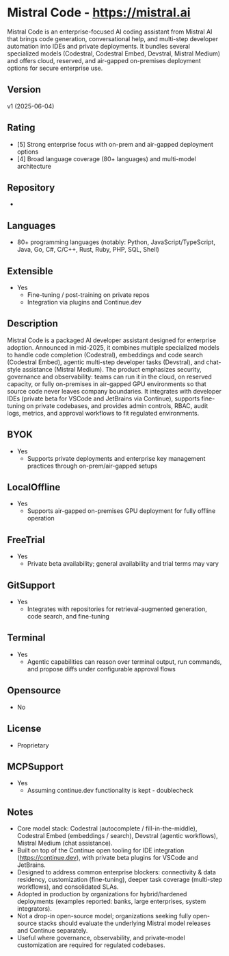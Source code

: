 # Mistral Code - https://mistral.ai
Mistral Code is an enterprise-focused AI coding assistant from Mistral AI that brings code generation, conversational help, and multi-step developer automation into IDEs and private deployments. It bundles several specialized models (Codestral, Codestral Embed, Devstral, Mistral Medium) and offers cloud, reserved, and air-gapped on-premises deployment options for secure enterprise use.

## Version
v1 (2025-06-04)

## Rating
- [5] Strong enterprise focus with on-prem and air-gapped deployment options
- [4] Broad language coverage (80+ languages) and multi-model architecture

## Repository
- 

## Languages
- 80+ programming languages (notably: Python, JavaScript/TypeScript, Java, Go, C#, C/C++, Rust, Ruby, PHP, SQL, Shell)

## Extensible
- Yes
  - Fine-tuning / post-training on private repos
  - Integration via plugins and Continue.dev

## Description
Mistral Code is a packaged AI developer assistant designed for enterprise adoption. Announced in mid-2025, it combines multiple specialized models to handle code completion (Codestral), embeddings and code search (Codestral Embed), agentic multi-step developer tasks (Devstral), and chat-style assistance (Mistral Medium). The product emphasizes security, governance and observability: teams can run it in the cloud, on reserved capacity, or fully on-premises in air-gapped GPU environments so that source code never leaves company boundaries. It integrates with developer IDEs (private beta for VSCode and JetBrains via Continue), supports fine-tuning on private codebases, and provides admin controls, RBAC, audit logs, metrics, and approval workflows to fit regulated environments.

## BYOK
- Yes
  - Supports private deployments and enterprise key management practices through on-prem/air-gapped setups

## LocalOffline
- Yes
  - Supports air-gapped on-premises GPU deployment for fully offline operation

## FreeTrial
- Yes
  - Private beta availability; general availability and trial terms may vary

## GitSupport
- Yes
  - Integrates with repositories for retrieval-augmented generation, code search, and fine-tuning

## Terminal
- Yes
  - Agentic capabilities can reason over terminal output, run commands, and propose diffs under configurable approval flows

## Opensource
- No

## License
- Proprietary

## MCPSupport
- Yes
  - Assuming continue.dev functionality is kept - doublecheck

## Notes
- Core model stack: Codestral (autocomplete / fill-in-the-middle), Codestral Embed (embeddings / search), Devstral (agentic workflows), Mistral Medium (chat assistance).
- Built on top of the Continue open tooling for IDE integration (<https://continue.dev>), with private beta plugins for VSCode and JetBrains.
- Designed to address common enterprise blockers: connectivity & data residency, customization (fine-tuning), deeper task coverage (multi-step workflows), and consolidated SLAs.
- Adopted in production by organizations for hybrid/hardened deployments (examples reported: banks, large enterprises, system integrators).
- Not a drop-in open-source model; organizations seeking fully open-source stacks should evaluate the underlying Mistral model releases and Continue separately.
- Useful where governance, observability, and private-model customization are required for regulated codebases.